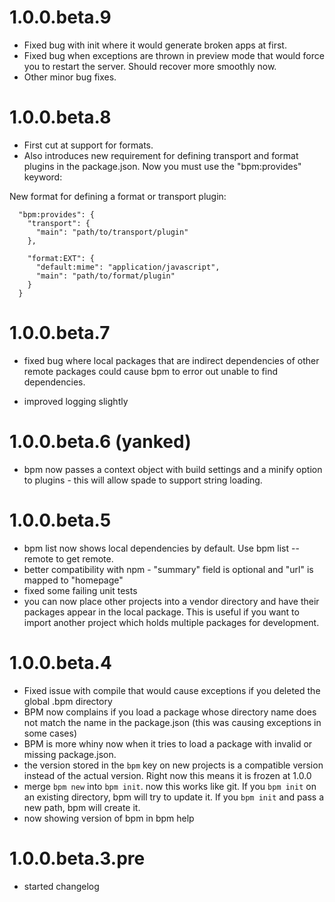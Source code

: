 
# 1.0.0.beta.9

  * Fixed bug with init where it would generate broken apps at first.
  * Fixed bug when exceptions are thrown in preview mode that would force you
    to restart the server. Should recover more smoothly now.
  * Other minor bug fixes.
  
# 1.0.0.beta.8

  * First cut at support for formats.
  * Also introduces new requirement for defining transport and format plugins 
    in the package.json.  Now you must use the "bpm:provides" keyword:

New format for defining a format or transport plugin:

      "bpm:provides": {
        "transport": {
          "main": "path/to/transport/plugin"
        },
        
        "format:EXT": {
          "default:mime": "application/javascript",
          "main": "path/to/format/plugin"
        }
      }

# 1.0.0.beta.7

  * fixed bug where local packages that are indirect dependencies of other 
    remote packages could cause bpm to error out unable to find dependencies.
    
  * improved logging slightly
  
# 1.0.0.beta.6 (yanked)

  * bpm now passes a context object with build settings and a minify option
    to plugins - this will allow spade to support string loading.
  
# 1.0.0.beta.5

  * bpm list now shows local dependencies by default.  Use bpm list --remote
    to get remote.
  * better compatibility with npm - "summary" field is optional and "url" is
    mapped to "homepage"
  * fixed some failing unit tests
  * you can now place other projects into a vendor directory and have their 
    packages appear in the local package.  This is useful if you want to 
    import another project which holds multiple packages for development.
  
# 1.0.0.beta.4

  * Fixed issue with compile that would cause exceptions if you deleted the
    global .bpm directory
  * BPM now complains if you load a package whose directory name does not 
    match the name in the package.json (this was causing exceptions in some
    cases)
  * BPM is more whiny now when it tries to load a package with invalid or
    missing package.json.
  * the version stored in the `bpm` key on new projects is a compatible 
    version instead of the actual version.  Right now this means it is frozen
    at 1.0.0
  * merge `bpm new` into `bpm init`.  now this works like git.  If you
    `bpm init` on an existing directory, bpm will try to update it.  If you
    `bpm init` and pass a new path, bpm will create it.
  * now showing version of bpm in bpm help

# 1.0.0.beta.3.pre

  * started changelog
  
